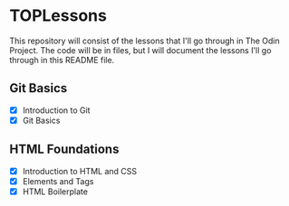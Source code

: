 # TOPLessons

This repository will consist of the lessons that I'll go through in The Odin Project. The code will be in files, but I will document the lessons I'll go through in this README file.

## Git Basics
- [x] Introduction to Git
- [x] Git Basics

## HTML Foundations
- [x] Introduction to HTML and CSS
- [x] Elements and Tags
- [x] HTML Boilerplate
